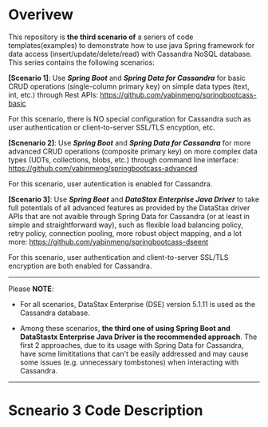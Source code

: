 # Overivew 
This repository is **the third scenario of** a seriers of code templates(examples) to demonstrate how to use java Spring framework for data access (insert/update/delete/read) with Cassandra NoSQL database. This series contains the following scenarios:

**[Scenario 1]**:  Use ***Spring Boot*** and ***Spring Data for Cassandra*** for basic CRUD operations (single-column primary key) on simple data types (text, int, etc.) through Rest APIs: https://github.com/yabinmeng/springbootcass-basic

   For this scenario, there is NO special configuration for Cassandra such as user authentication or client-to-server SSL/TLS encyption, etc.

**[Scnenario 2]**: Use ***Spring Boot*** and ***Spring Data for Cassandra*** for more advanced CRUD operations (composite primary key) on more complex data types (UDTs, collections, blobs, etc.) through command line interface: https://github.com/yabinmeng/springbootcass-advanced 

   For this scenario, user autentication is enabled for Cassandra.

**[Scenario 3]**: Use ***Spring Boot*** and ***DataStax Enterprise Java Driver*** to take full potentials of all advanced features as provided by the DataStax driver APIs that are not avaible through Spring Data for Cassandra (or at least in simple and straightforward way), such as flexible load balancing policy, retry policy, connection pooling, more robust object mapping, and a lot more: https://github.com/yabinmeng/springbootcass-dseent 

   For this scenario, user authentication and client-to-server SSL/TLS encryption are both enabled for Cassandra.

---

Please **NOTE**:
* For all scenarios, DataStax Enterprise (DSE) version 5.1.11 is used as the Cassandra database.

* Among these scenarios, **the third one of using Spring Boot and DataStastx Enterprise Java Driver is the recommended approach**. The first 2 approaches, due to its usage with Spring Data for Cassandra, have some limititations that can't be easily addressed and may cause some issues (e.g. unnecessary tombstones) when interacting with Cassandra.

---

# Scneario 3 Code Description
